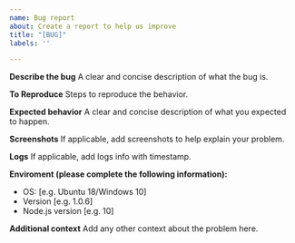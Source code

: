 ```yaml
---
name: Bug report
about: Create a report to help us improve
title: "[BUG]"
labels: ''

---
```


**Describe the bug**
A clear and concise description of what the bug is.

**To Reproduce**
Steps to reproduce the behavior.

**Expected behavior**
A clear and concise description of what you expected to happen.

**Screenshots**
If applicable, add screenshots to help explain your problem.

**Logs**
If applicable, add logs info with timestamp.

**Enviroment (please complete the following information):**
 - OS: [e.g. Ubuntu 18/Windows 10]
 - Version [e.g. 1.0.6]
 - Node.js version [e.g. 10]


**Additional context**
Add any other context about the problem here.
